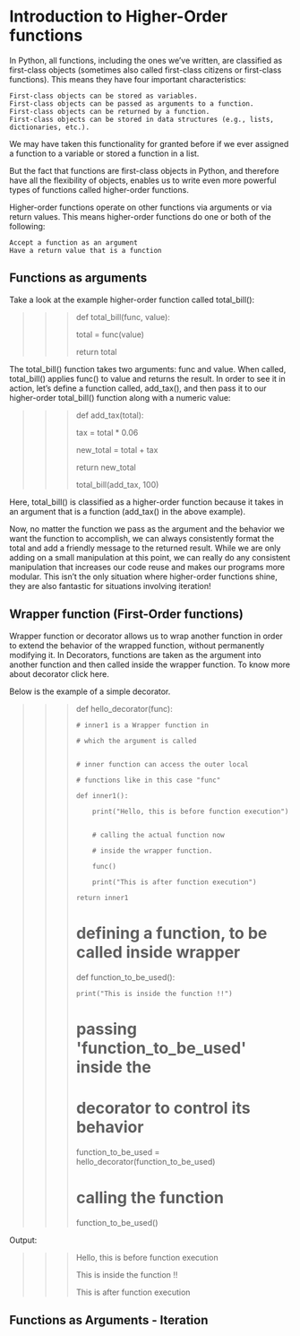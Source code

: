 # Introduction to Higher-Order functions
In Python, all functions, including the ones we’ve written, are classified as first-class objects (sometimes also called first-class citizens or first-class functions). This means they have four important characteristics:

    First-class objects can be stored as variables.
    First-class objects can be passed as arguments to a function.
    First-class objects can be returned by a function.
    First-class objects can be stored in data structures (e.g., lists, dictionaries, etc.).

We may have taken this functionality for granted before if we ever assigned a function to a variable or stored a function in a list.

But the fact that functions are first-class objects in Python, and therefore have all the flexibility of objects, enables us to write even more powerful types of functions called higher-order functions.

Higher-order functions operate on other functions via arguments or via return values. This means higher-order functions do one or both of the following:

    Accept a function as an argument
    Have a return value that is a function

## Functions as arguments
Take a look at the example higher-order function called total_bill():

>>> def total_bill(func, value):
>>> 
>>>   total = func(value)
>>> 
>>>   return total
>>> 

The total_bill() function takes two arguments: func and value. When called, total_bill() applies func() to value and returns the result. In order to see it in action, let’s define a function called, add_tax(), and then pass it to our higher-order total_bill() function along with a numeric value:

>>> def add_tax(total):
>>> 
>>>   tax = total * 0.06
>>> 
>>>   new_total = total + tax
>>> 
>>>   return new_total
>>> 
>>>  
>>> total_bill(add_tax, 100)
>>> 

Here, total_bill() is classified as a higher-order function because it takes in an argument that is a function (add_tax() in the above example). 

Now, no matter the function we pass as the argument and the behavior we want the function to accomplish, we can always consistently format the total and add a friendly message to the returned result. While we are only adding on a small manipulation at this point, we can really do any consistent manipulation that increases our code reuse and makes our programs more modular. This isn’t the only situation where higher-order functions shine, they are also fantastic for situations involving iteration!

## Wrapper function (First-Order functions)
Wrapper function or decorator allows us to wrap another function in order to extend the behavior of the wrapped function, without permanently modifying it. In Decorators, functions are taken as the argument into another function and then called inside the wrapper function. To know more about decorator click here.

Below is the example of a simple decorator.

>>> def hello_decorator(func):  
>>>     
>>>     # inner1 is a Wrapper function in
>>> 
>>>     # which the argument is called
>>> 
>>>         
>>>     # inner function can access the outer local
>>> 
>>>     # functions like in this case "func"
>>> 
>>>     def inner1():
>>> 
>>>         print("Hello, this is before function execution")
>>>
>>>     
>>>         # calling the actual function now
>>> 
>>>         # inside the wrapper function.
>>> 
>>>         func()  
>>>     
>>>         print("This is after function execution")  
>>>             
>>>     return inner1  
>>>     
>>>     
>>> # defining a function, to be called inside wrapper
>>> 
>>> def function_to_be_used():
>>> 
>>>     print("This is inside the function !!")
>>> 
>>>     
>>>     
>>> # passing 'function_to_be_used' inside the
>>> 
>>> # decorator to control its behavior
>>> 
>>> function_to_be_used = hello_decorator(function_to_be_used)  
>>>     
>>>     
>>> # calling the function
>>> 
>>> function_to_be_used()  
>>> 
Output:

>>> Hello, this is before function execution
>>> 
>>> This is inside the function !!
>>> 
>>> This is after function execution
>>> 

## Functions as Arguments - Iteration

